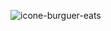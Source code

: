 ![icone-burguer-eats](https://user-images.githubusercontent.com/56574192/178992468-5193e05d-d28c-43a7-8185-66cdbf483f88.png)
